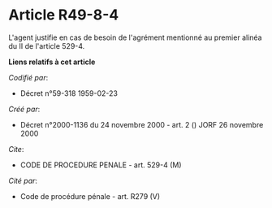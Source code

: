 # Article R49-8-4

L'agent justifie en cas de besoin de l'agrément mentionné au premier alinéa du II de l'article 529-4.

**Liens relatifs à cet article**

_Codifié par_:

  - Décret n°59-318 1959-02-23

_Créé par_:

  - Décret n°2000-1136 du 24 novembre 2000 - art. 2 () JORF 26 novembre 2000

_Cite_:

  - CODE DE PROCEDURE PENALE - art. 529-4 (M)

_Cité par_:

  - Code de procédure pénale - art. R279 (V)
